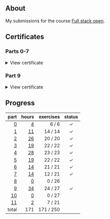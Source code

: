 ## About

My submissions for the course [Full stack open](https://fullstackopen.com/en/).

## Certificates

### Parts 0-7

<details>
  <summary>View certificate</summary>
  <a href="https://studies.cs.helsinki.fi/stats/api/certificate/fullstackopen/en/564f7650e5ad1c5e13296980fd45305d">
    <img
      alt="Certificate"
      title="Certificate"
      src="documentation/certificate-fullstack.png"
    />
  </a>
</details>

### Part 9

<details>
  <summary>View certificate</summary>
  <a href="https://studies.cs.helsinki.fi/stats/api/certificate/fs-typescript/en/cc8f454c092b2bd1ce6903c160a34175">
    <img
      alt="Certificate"
      title="Certificate"
      src="documentation/certificate-typescript.png"
    />
  </a>
</details>

## Progress

|                   part |                                hours | exercises | status |
| ---------------------: | -----------------------------------: | --------: | :----: |
|  [0](exercises/part00) |   [4](documentation/hours.md#part-0) |   6 /   6 |      ✓ |
|  [1](exercises/part01) |  [11](documentation/hours.md#part-1) |  14 /  14 |      ✓ |
|  [2](exercises/part02) |  [26](documentation/hours.md#part-2) |  20 /  20 |      ✓ |
|  [3](exercises/part03) |  [19](documentation/hours.md#part-3) |  22 /  22 |      ✓ |
|  [4](exercises/part04) |  [28](documentation/hours.md#part-4) |  23 /  23 |      ✓ |
|  [5](exercises/part05) |  [19](documentation/hours.md#part-5) |  22 /  22 |      ✓ |
|  [6](exercises/part06) |  [14](documentation/hours.md#part-6) |  21 /  21 |      ✓ |
|  [7](exercises/part07) |  [14](documentation/hours.md#part-7) |  12 /  21 |      ✓ |
|  [8](exercises/part08) |   [0](documentation/hours.md#part-8) |   0 /  26 |        |
|  [9](exercises/part09) |  [34](documentation/hours.md#part-9) |  24 /  27 |      ✓ |
| [10](exercises/part10) |  [0](documentation/hours.md#part-10) |   0 /  27 |        |
| [11](exercises/part11) |  [2](documentation/hours.md#part-11) |   7 /  21 |        |
|                  total |                                  171 | 171 / 250 |        |
